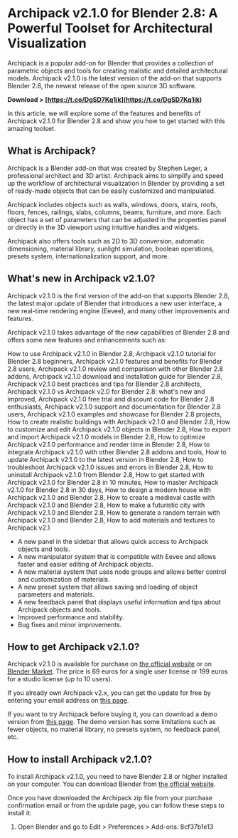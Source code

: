 
 
# Archipack v2.1.0 for Blender 2.8: A Powerful Toolset for Architectural Visualization
 
Archipack is a popular add-on for Blender that provides a collection of parametric objects and tools for creating realistic and detailed architectural models. Archipack v2.1.0 is the latest version of the add-on that supports Blender 2.8, the newest release of the open source 3D software.
 
**Download > [https://t.co/DgSD7Kq1ik](https://t.co/DgSD7Kq1ik)**


 
In this article, we will explore some of the features and benefits of Archipack v2.1.0 for Blender 2.8 and show you how to get started with this amazing toolset.
 
## What is Archipack?
 
Archipack is a Blender add-on that was created by Stephen Leger, a professional architect and 3D artist. Archipack aims to simplify and speed up the workflow of architectural visualization in Blender by providing a set of ready-made objects that can be easily customized and manipulated.
 
Archipack includes objects such as walls, windows, doors, stairs, roofs, floors, fences, railings, slabs, columns, beams, furniture, and more. Each object has a set of parameters that can be adjusted in the properties panel or directly in the 3D viewport using intuitive handles and widgets.
 
Archipack also offers tools such as 2D to 3D conversion, automatic dimensioning, material library, sunlight simulation, boolean operations, presets system, internationalization support, and more.
 
## What's new in Archipack v2.1.0?
 
Archipack v2.1.0 is the first version of the add-on that supports Blender 2.8, the latest major update of Blender that introduces a new user interface, a new real-time rendering engine (Eevee), and many other improvements and features.
 
Archipack v2.1.0 takes advantage of the new capabilities of Blender 2.8 and offers some new features and enhancements such as:
 
How to use Archipack v2.1.0 in Blender 2.8,  Archipack v2.1.0 tutorial for Blender 2.8 beginners,  Archipack v2.1.0 features and benefits for Blender 2.8 users,  Archipack v2.1.0 review and comparison with other Blender 2.8 addons,  Archipack v2.1.0 download and installation guide for Blender 2.8,  Archipack v2.1.0 best practices and tips for Blender 2.8 architects,  Archipack v2.1.0 vs Archipack v2.0 for Blender 2.8: what's new and improved,  Archipack v2.1.0 free trial and discount code for Blender 2.8 enthusiasts,  Archipack v2.1.0 support and documentation for Blender 2.8 users,  Archipack v2.1.0 examples and showcase for Blender 2.8 projects,  How to create realistic buildings with Archipack v2.1.0 and Blender 2.8,  How to customize and edit Archipack v2.1.0 objects in Blender 2.8,  How to export and import Archipack v2.1.0 models in Blender 2.8,  How to optimize Archipack v2.1.0 performance and render time in Blender 2.8,  How to integrate Archipack v2.1.0 with other Blender 2.8 addons and tools,  How to update Archipack v2.1.0 to the latest version in Blender 2.8,  How to troubleshoot Archipack v2.1.0 issues and errors in Blender 2.8,  How to uninstall Archipack v2.1.0 from Blender 2.8,  How to get started with Archipack v2.1.0 for Blender 2.8 in 10 minutes,  How to master Archipack v2.1.0 for Blender 2.8 in 30 days,  How to design a modern house with Archipack v2.1.0 and Blender 2.8,  How to create a medieval castle with Archipack v2.1.0 and Blender 2.8,  How to make a futuristic city with Archipack v2.1.0 and Blender 2.8,  How to generate a random terrain with Archipack v2.1.0 and Blender 2.8,  How to add materials and textures to Archipack v2.1
 
- A new panel in the sidebar that allows quick access to Archipack objects and tools.
- A new manipulator system that is compatible with Eevee and allows faster and easier editing of Archipack objects.
- A new material system that uses node groups and allows better control and customization of materials.
- A new preset system that allows saving and loading of object parameters and materials.
- A new feedback panel that displays useful information and tips about Archipack objects and tools.
- Improved performance and stability.
- Bug fixes and minor improvements.

## How to get Archipack v2.1.0?
 
Archipack v2.1.0 is available for purchase on [the official website](https://blender-archipack.org/) or on [Blender Market](https://blendermarket.com/products/archipack). The price is 69 euros for a single user license or 199 euros for a studio license (up to 10 users).
 
If you already own Archipack v2.x, you can get the update for free by entering your email address on [this page](https://blender-archipack.org/archipack/update).
 
If you want to try Archipack before buying it, you can download a demo version from [this page](https://blender-archipack.org/archipack/demo). The demo version has some limitations such as fewer objects, no material library, no presets system, no feedback panel, etc.
 
## How to install Archipack v2.1.0?
 
To install Archipack v2.1.0, you need to have Blender 2.8 or higher installed on your computer. You can download Blender from [the official website](https://www.blender.org/download/).
 
Once you have downloaded the Archipack zip file from your purchase confirmation email or from the update page, you can follow these steps to install it:

1. Open Blender and go to Edit > Preferences > Add-ons.
8cf37b1e13


